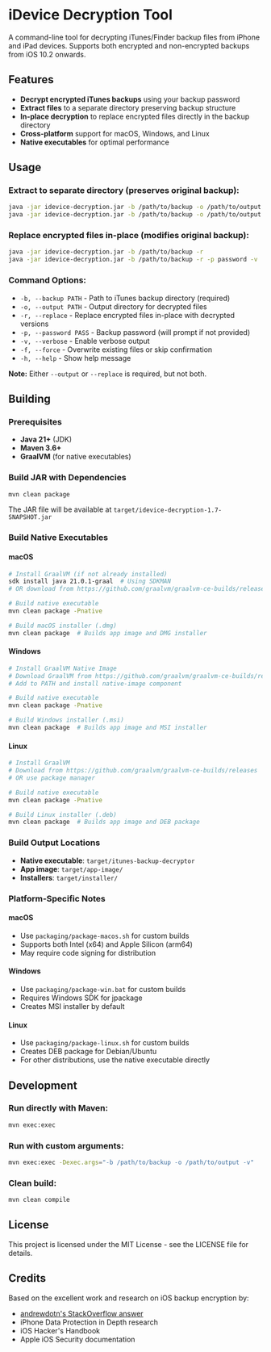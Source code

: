 # iDevice Decryption Tool

A command-line tool for decrypting iTunes/Finder backup files from iPhone and iPad devices. Supports both encrypted and non-encrypted backups from iOS 10.2 onwards.

## Features

- **Decrypt encrypted iTunes backups** using your backup password
- **Extract files** to a separate directory preserving backup structure
- **In-place decryption** to replace encrypted files directly in the backup directory
- **Cross-platform** support for macOS, Windows, and Linux
- **Native executables** for optimal performance

## Usage

### Extract to separate directory (preserves original backup):
```bash
java -jar idevice-decryption.jar -b /path/to/backup -o /path/to/output
java -jar idevice-decryption.jar -b /path/to/backup -o /path/to/output -p password -v
```

### Replace encrypted files in-place (modifies original backup):
```bash
java -jar idevice-decryption.jar -b /path/to/backup -r
java -jar idevice-decryption.jar -b /path/to/backup -r -p password -v
```

### Command Options:
- `-b, --backup PATH` - Path to iTunes backup directory (required)
- `-o, --output PATH` - Output directory for decrypted files
- `-r, --replace` - Replace encrypted files in-place with decrypted versions
- `-p, --password PASS` - Backup password (will prompt if not provided)
- `-v, --verbose` - Enable verbose output
- `-f, --force` - Overwrite existing files or skip confirmation
- `-h, --help` - Show help message

**Note:** Either `--output` or `--replace` is required, but not both.

## Building

### Prerequisites
- **Java 21+** (JDK)
- **Maven 3.6+**
- **GraalVM** (for native executables)

### Build JAR with Dependencies
```bash
mvn clean package
```
The JAR file will be available at `target/idevice-decryption-1.7-SNAPSHOT.jar`

### Build Native Executables

#### macOS
```bash
# Install GraalVM (if not already installed)
sdk install java 21.0.1-graal  # Using SDKMAN
# OR download from https://github.com/graalvm/graalvm-ce-builds/releases

# Build native executable
mvn clean package -Pnative

# Build macOS installer (.dmg)
mvn clean package  # Builds app image and DMG installer
```

#### Windows
```bash
# Install GraalVM Native Image
# Download GraalVM from https://github.com/graalvm/graalvm-ce-builds/releases
# Add to PATH and install native-image component

# Build native executable
mvn clean package -Pnative

# Build Windows installer (.msi)
mvn clean package  # Builds app image and MSI installer
```

#### Linux
```bash
# Install GraalVM
# Download from https://github.com/graalvm/graalvm-ce-builds/releases
# OR use package manager

# Build native executable
mvn clean package -Pnative

# Build Linux installer (.deb)
mvn clean package  # Builds app image and DEB package
```

### Build Output Locations
- **Native executable**: `target/itunes-backup-decryptor`
- **App image**: `target/app-image/`
- **Installers**: `target/installer/`

### Platform-Specific Notes

#### macOS
- Use `packaging/package-macos.sh` for custom builds
- Supports both Intel (x64) and Apple Silicon (arm64)
- May require code signing for distribution

#### Windows
- Use `packaging/package-win.bat` for custom builds
- Requires Windows SDK for jpackage
- Creates MSI installer by default

#### Linux
- Use `packaging/package-linux.sh` for custom builds
- Creates DEB package for Debian/Ubuntu
- For other distributions, use the native executable directly

## Development

### Run directly with Maven:
```bash
mvn exec:exec
```

### Run with custom arguments:
```bash
mvn exec:exec -Dexec.args="-b /path/to/backup -o /path/to/output -v"
```

### Clean build:
```bash
mvn clean compile
```

## License

This project is licensed under the MIT License - see the LICENSE file for details.

## Credits

Based on the excellent work and research on iOS backup encryption by:
- [andrewdotn's StackOverflow answer](https://stackoverflow.com/a/13793043/8868841)
- iPhone Data Protection in Depth research
- iOS Hacker's Handbook
- Apple iOS Security documentation
